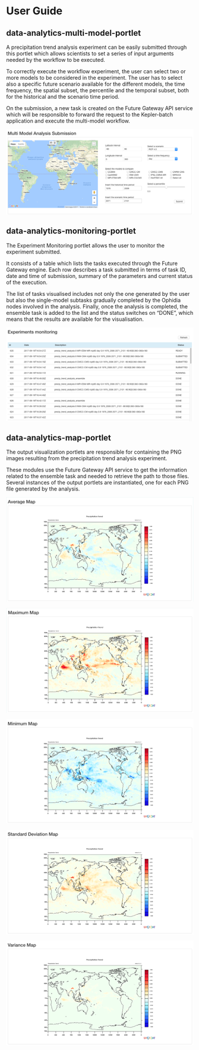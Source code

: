 # User Guide

## data-analytics-multi-model-portlet

A precipitation trend analysis experiment can be easily submitted through this portlet which allows scientists to set a series of input arguments needed by the workflow to be executed.

To correctly execute the workflow experiment, the user can select two or more models to be considered in the experiment. The user has to select also a specific future scenario available for the different models, the time frequency, the spatial subset, the percentile and the temporal subset, both for the historical and the scenario time period. 

On the submission, a new task is created on the Future Gateway API service which will be responsible to forward the request to the Kepler-batch application and execute the multi-model workflow.

![Multi-model analysis submission](img/6.png)

## data-analytics-monitoring-portlet

The Experiment Monitoring portlet allows the user to monitor the experiment submitted.

It consists of a table which lists the tasks executed through the Future Gateway engine. Each row describes a task submitted in terms of task ID, date and time of submission, summary of the parameters and current status of the execution.

The list of tasks visualised includes not only the one generated by the user but also the single-model subtasks gradually completed by the Ophidia nodes involved in the analysis. Finally, once the analysis is completed, the ensemble task is added to the list and the status switches on “DONE”, which means that the results are available for the visualisation.

![Experiment monitoring](img/9.png)

## data-analytics-map-portlet

The output visualization portlets are responsible for containing the PNG images resulting from the precipitation trend analysis experiment.

These modules use the Future Gateway API service to get the information related to the ensemble task and needed to retrieve the path to those files. Several instances of the output portlets are instantiated, one for each PNG file generated by the analysis.


![Map of the average value](img/16.png)

![Map of the maximum value](img/17.png)

![Map of the minimum value](img/18.png)

![Map of the standard deviation](img/19.png)

![Map of the variance](img/20.png)
